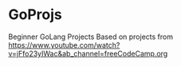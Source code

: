 # GoProjs
Beginner GoLang Projects
Based on projects from https://www.youtube.com/watch?v=jFfo23yIWac&ab_channel=freeCodeCamp.org
